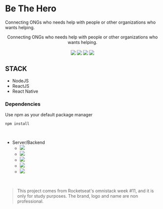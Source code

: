 # Be The Hero
Connecting ONGs who needs help with people or other organizations who wants helping.


<p align="center">
Connecting ONGs who needs help with people or other organizations who wants helping.

<br>
<br>

<img src="https://img.shields.io/github/stars/marcelogaldino/be-the-hero"/>
<img src="https://img.shields.io/github/forks/marcelogaldino/be-the-hero"/>
<img src="https://img.shields.io/github/issues/marcelogaldino/be-the-hero"/>
<img src="https://img.shields.io/github/license/marcelogaldino/be-the-hero"/>

## STACK

- NodeJS
- ReactJS
- React Native

### Dependencies

<p>
Use npm as your default package manager

```
npm install
``` 
</p>



<br>

- Server/Backend
    - <img src="https://img.shields.io/badge/axios-^0.19.1-green"/> 
    - <img src="https://img.shields.io/badge/cors-^2.8.5-green"/> 
    - <img src="https://img.shields.io/badge/express-^4.17.1-green"/> 
    - <img src="https://img.shields.io/badge/sqlite3-^4.1.1-green"/> 
    - <img src="https://img.shields.io/badge/knex.io-^0.20.13-green"/> 


<br>


<blockquote alt="[ignore]">
<p>
This project comes from Rocketseat's omnistack week #11, and it is only for study purposes. The brand, logo and name are non professional.
</p>
</blockquote>
